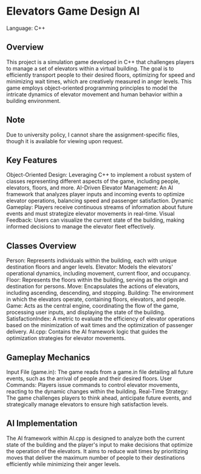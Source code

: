 # Elevators Game Design AI
Language: C++

## Overview
This project is a simulation game developed in C++ that challenges players to manage a set of elevators within a virtual building. The goal is to efficiently transport people to their desired floors, optimizing for speed and minimizing wait times, which are creatively measured in anger levels. This game employs object-oriented programming principles to model the intricate dynamics of elevator movement and human behavior within a building environment.

## Note
Due to university policy, I cannot share the assignment-specific files, though it is available for viewing upon request. 

## Key Features
Object-Oriented Design: Leveraging C++ to implement a robust system of classes representing different aspects of the game, including people, elevators, floors, and more.
AI-Driven Elevator Management: An AI framework that analyzes player inputs and incoming events to optimize elevator operations, balancing speed and passenger satisfaction.
Dynamic Gameplay: Players receive continuous streams of information about future events and must strategize elevator movements in real-time.
Visual Feedback: Users can visualize the current state of the building, making informed decisions to manage the elevator fleet effectively.

## Classes Overview
Person: Represents individuals within the building, each with unique destination floors and anger levels.
Elevator: Models the elevators' operational dynamics, including movement, current floor, and occupancy.
Floor: Represents the floors within the building, serving as the origin and destination for persons.
Move: Encapsulates the actions of elevators, including ascending, descending, and stopping.
Building: The environment in which the elevators operate, containing floors, elevators, and people.
Game: Acts as the central engine, coordinating the flow of the game, processing user inputs, and displaying the state of the building.
SatisfactionIndex: A metric to evaluate the efficiency of elevator operations based on the minimization of wait times and the optimization of passenger delivery.
AI.cpp: Contains the AI framework logic that guides the optimization strategies for elevator movements.

## Gameplay Mechanics
Input File (game.in): The game reads from a game.in file detailing all future events, such as the arrival of people and their desired floors.
User Commands: Players issue commands to control elevator movements, reacting to the dynamic changes within the building.
Real-Time Strategy: The game challenges players to think ahead, anticipate future events, and strategically manage elevators to ensure high satisfaction levels.

## AI Implementation
The AI framework within AI.cpp is designed to analyze both the current state of the building and the player's input to make decisions that optimize the operation of the elevators. It aims to reduce wait times by prioritizing moves that deliver the maximum number of people to their destinations efficiently while minimizing their anger levels.


